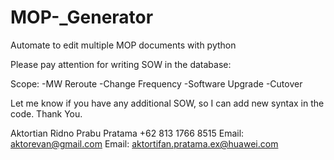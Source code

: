 # MOP-_Generator
Automate to edit multiple MOP documents with python

Please pay attention for writing SOW in the database:

Scope:
-MW Reroute
-Change Frequency
-Software Upgrade
-Cutover

Let me know if you have any additional SOW, so I can add new syntax in the code. Thank You.

Aktortian Ridno Prabu Pratama
+62 813 1766 8515 
Email: aktorevan@gmail.com
Email: aktortifan.pratama.ex@huawei.com

